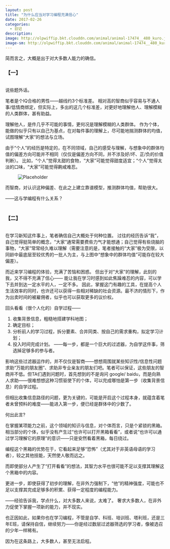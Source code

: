 ```yaml
---
layout: post
title: "为什么应当对学习编程充满信心"
date: 2017-02-26
categories:
  - 日记
description: 
image: http://olpwiffip.bkt.clouddn.com/animal/animal-17474__480_kuro.jpg
image-sm: http://olpwiffip.bkt.clouddn.com/animal/animal-17474__480_kuro.jpg
---
```


简而言之，大概是出于对大多数人能力的确信。
<br>
<h3> 【一】</h3>
<br>
说些题外话。

笔者是个IQ合格的男性——越线约3个标准差。
相对高的智商似乎容易与不通人事/低情商绑定，但实际上，多出的这几个标准差，对更好地理解他人、理解模糊的人类群体，甚有助益。

理解他人，是件几乎不可能的事情，更何况是理解模糊的人类群体。
作为个体，能做的似乎只有以自己为基点，在对每件事的理解上，尽可能地揣测群体的均值，试图理解“大家”的想法与立场。

由于“个人”的经历是特定的，在不同领域，自己的感受与理解，与想象中的群体均值的偏差方向可能并不相同（仅仅是偏差方向不同，并不涉及好/坏、正/负的价值判断）。
比如，“个人”觉得太甜的食物，“大家”可能觉得甜度适宜；“个人”觉得太淡的口味，“大家”可能觉得齁咸难忍。
<figure>
<img src="http://olprfwyyd.bkt.clouddn.com/2017_02_26_blog.jpg" alt="Placeholder"/>
</figure>

而智商，对认识这种偏差、在此之上建立靠谱模型，推测群体均值，帮助很大。


——这与学编程有什么关系？
<br><br>
<h3> 【二】</h3>
<br>
在学习新知这件事上，笔者确信自己大概处于何种位置。
过往的经历告诉“我”，自己觉得挺简单的概念，“大家”通常需要费些力气才能想通；自己觉得有些烧脑的事物，“大家”常常经久难以理解（需要注意的是，笔者接触的“大家”极为受限，以同龄中最底层至较优秀的一批人为主，与上图中“想象中的群体均值”可能存在较大偏差）。

而近来学习编程的体验，充满了苦恼和困惑。
但出于对“大家”的理解，此刻的我，又不得不充满了信心——
能让我在学习时感到如此焦躁难忍的内容，可以学下去并到达一定水平的人，一定不多。
因此，掌握这门有趣的工具，在提高个人生活效率的同时，也许还可以获得一些相对稀缺的社会资源。最不济的情形下，作为出卖时间的被雇佣者，似乎也可以获取更多的议价权。

回头看看（很个人化的）自学过程——
1. 收集背景信息，粗糙地搭建学科地图；
2. 确定目标；
3. 分析前人的学习过程，拆分要素、合并同类、按自己的需求重构，拟定学习计划；
4. 投入时间完成计划。
——每一步，都是一个巨大的过滤器，为自学这件事，筛选掉足够多的参与者。

影响这些过滤器运作的，并不仅仅是智商——想想周围就某些知识性/信息性问题求助“万能的朋友圈”、求助非专业亲友的朋友们吧。笔者可以保证，这些朋友的智商并不低。但TA们遇到问题时，首先想到的不是询问 google/ baidu，而是向熟人求助——很难想想这种习惯驱使下的个体，可以完成哪怕是第一步（收集背景信息）的自学过程。

但相比收集信息路径的问题，更为关键的，可能是开启这个过程本身，就蕴含着笔者未曾预料的难度——能进入第一步，便已经是群体中的少数了。

何出此言?

在掌握某项能力之前，这个领域的知识与信息，对个体而言，只是个紧锁的黑箱。
相当部分的个体，似乎没有产生过“也许可以打开黑箱看看”，或者说“也许可以通过学习理解它的原理”的意识——只是安然看着黑箱，每日绕过。

编程这个黑箱的优势在于，它看起来足够“恐怖”（尤其对于非英语母语的学习者），较之其他技能，天然使人敬而远之。

而即使部分人产生了“打开看看”的想法，其智力水平也很可能不足以支撑其理解这个黑箱中的内容。

更进一步，即使获得了初步的理解，在非外力强制下，“他”的精神强度，可能也不足以支撑其完成足够多的积累、获得一定程度的编程能力。


——经验告诉我，学点什么，对大多数人来说，太难了。
奢求大多数人，在非外力促使下掌握一项新的能力，并不现实。

也正因如此，如果你也在学习编程，不管是自学、科班、培训班、塔利班，还是三年E班，请保持自信，继续努力——你是经过数层过滤器筛选的学习者，像被选召的少年一样稀有。

因为在这条路上，大多数人，甚至无法启程。
